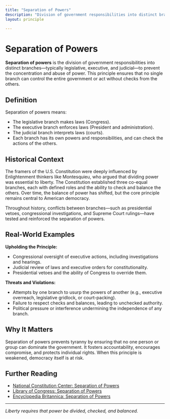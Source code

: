 ```yaml
---
title: "Separation of Powers"
description: "Division of government responsibilities into distinct branches to prevent abuse of power."
layout: principle

---
```



# Separation of Powers

**Separation of powers** is the division of government responsibilities into distinct branches—typically legislative, executive, and judicial—to prevent the concentration and abuse of power. This principle ensures that no single branch can control the entire government or act without checks from the others.

## Definition

Separation of powers means:

- The legislative branch makes laws (Congress).
- The executive branch enforces laws (President and administration).
- The judicial branch interprets laws (courts).
- Each branch has its own powers and responsibilities, and can check the actions of the others.

## Historical Context

The framers of the U.S. Constitution were deeply influenced by Enlightenment thinkers like Montesquieu, who argued that dividing power was essential to liberty. The Constitution established three co-equal branches, each with defined roles and the ability to check and balance the others. Over time, the balance of power has shifted, but the core principle remains central to American democracy.

Throughout history, conflicts between branches—such as presidential vetoes, congressional investigations, and Supreme Court rulings—have tested and reinforced the separation of powers.

## Real-World Examples

**Upholding the Principle:**
- Congressional oversight of executive actions, including investigations and hearings.
- Judicial review of laws and executive orders for constitutionality.
- Presidential vetoes and the ability of Congress to override them.

**Threats and Violations:**
- Attempts by one branch to usurp the powers of another (e.g., executive overreach, legislative gridlock, or court-packing).
- Failure to respect checks and balances, leading to unchecked authority.
- Political pressure or interference undermining the independence of any branch.

## Why It Matters

Separation of powers prevents tyranny by ensuring that no one person or group can dominate the government. It fosters accountability, encourages compromise, and protects individual rights. When this principle is weakened, democracy itself is at risk.

## Further Reading

- [National Constitution Center: Separation of Powers](https://constitutioncenter.org/learn/topics/separation-of-powers)
- [Library of Congress: Separation of Powers](https://guides.loc.gov/separation-of-powers)
- [Encyclopedia Britannica: Separation of Powers](https://www.britannica.com/topic/separation-of-powers)

---
*Liberty requires that power be divided, checked, and balanced.*
